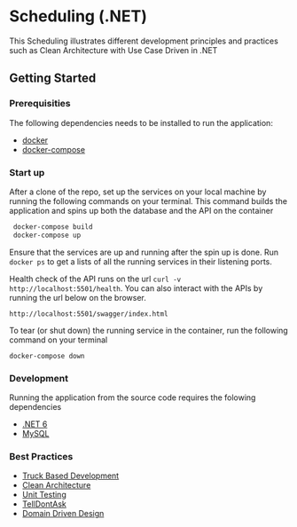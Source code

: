# Scheduling (.NET)
This Scheduling illustrates different development principles and practices such as Clean Architecture with Use Case Driven in .NET

## Getting Started

### Prerequisities
The following dependencies needs to be installed to run the application:
* [docker](https://www.docker.com/get-started)
* [docker-compose](https://www.docker.com/get-started)

### Start up
After a clone of the repo, set up the services on your local machine by running the following commands on your terminal. This command builds the application and spins up both the database and the API on the container 
```bash
 docker-compose build
 docker-compose up
```

Ensure that the services are up and running after the spin up is done. Run ``docker ps`` to get a lists of all the running services in their listening ports.

Health check of the API runs on the url ``curl -v http://localhost:5501/health``. You can also interact with the APIs by running the url below on the browser.
```
http://localhost:5501/swagger/index.html
```
To tear (or shut down) the running service in the container, run the following command on your terminal
```
docker-compose down
```

### Development
Running the application from the source code requires the folowing dependencies 
* [.NET 6](https://dotnet.microsoft.com/en-us/download/dotnet/6.0)
* [MySQL](https://www.mysql.com/downloads/)

### Best Practices 
* [Truck Based Development](https://trunkbaseddevelopment.com/) 
* [Clean Architecture](https://blog.cleancoder.com/uncle-bob/2012/08/13/the-clean-architecture.html)
* [Unit Testing](https://martinfowler.com/bliki/UnitTest.html)
* [TellDontAsk](https://martinfowler.com/bliki/TellDontAsk.html)
* [Domain Driven Design](https://martinfowler.com/bliki/DomainDrivenDesign.html)

